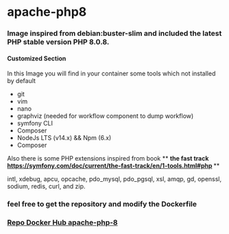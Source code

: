 # apache-php8
<h3>Image inspired from debian:buster-slim and included the latest PHP stable version PHP 8.0.8.</h3>

<h4>Customized Section</h4>

<p>In this Image you will find in your container some tools which not installed by default</p>

<ul>
<li> git </li>
<li> vim </li>
<li> nano </li>
<li> graphviz (needed for workflow component to dump workflow)</li>
<li> symfony CLI </li>
<li> Composer </li>
<li> NodeJs LTS (v14.x) && Npm (6.x) </li>
<li> Composer </li>
</ul>

Also there is some PHP extensions inspired from book ** <b>the fast track https://symfony.com/doc/current/the-fast-track/en/1-tools.html#php </b>**
<p>
intl, xdebug, apcu, opcache, pdo_mysql, pdo_pgsql, xsl, amqp, gd, openssl, sodium, redis, curl, and zip.
</p>




<h3>feel free to get the repository and modify the Dockerfile</h3>

<h3><a href="https://hub.docker.com/r/nasrithamer/apache-php8" target="_blank">Repo Docker Hub apache-php-8</a></h3>
